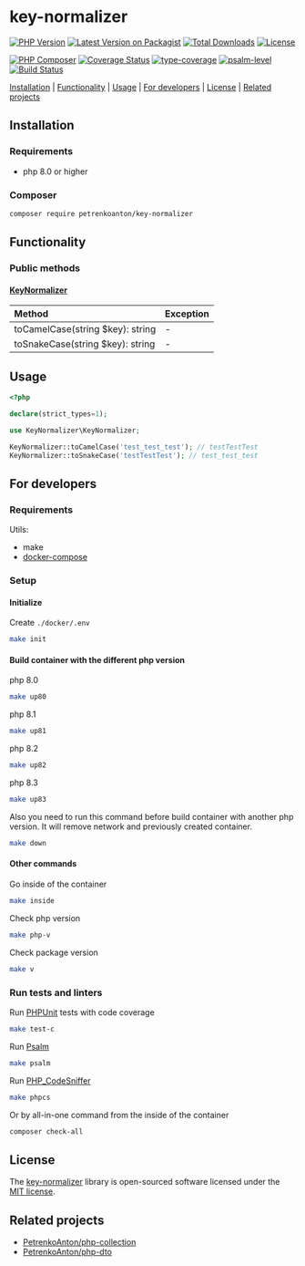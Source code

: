 # key-normalizer

[![PHP Version](https://img.shields.io/packagist/php-v/petrenkoanton/key-normalizer)](https://packagist.org/packages/petrenkoanton/key-normalizer)
[![Latest Version on Packagist](https://img.shields.io/packagist/v/petrenkoanton/key-normalizer.svg)](https://packagist.org/packages/petrenkoanton/key-normalizer)
[![Total Downloads](https://img.shields.io/packagist/dt/petrenkoanton/key-normalizer.svg)](https://packagist.org/packages/petrenkoanton/key-normalizer)
[![License](https://img.shields.io/packagist/l/petrenkoanton/key-normalizer)](https://packagist.org/packages/petrenkoanton/key-normalizer)

[![PHP Composer](https://github.com/PetrenkoAnton/key-normalizer/actions/workflows/tests.yml/badge.svg)](https://github.com/PetrenkoAnton/key-normalizer/actions/workflows/tests.yml)
[![Coverage Status](https://coveralls.io/repos/github/PetrenkoAnton/key-normalizer/badge.svg)](https://coveralls.io/github/PetrenkoAnton/key-normalizer)
[![type-coverage](https://shepherd.dev/github/petrenkoanton/key-normalizer/coverage.svg)](https://shepherd.dev/github/petrenkoanton/key-normalizer)
[![psalm-level](https://shepherd.dev/github/petrenkoanton/key-normalizer/level.svg)](https://shepherd.dev/github/petrenkoanton/key-normalizer)
[![Build Status](https://github.com/petrenkoanton/key-normalizer/workflows/coding-style/badge.svg)](https://github.com/petrenkoanton/key-normalizer/actions)

[Installation](#installation) | [Functionality](#functionality) | [Usage](#usage) | [For developers](#for-developers) | [License](#license) | [Related projects](#related-projects)

## Installation

### Requirements

- php 8.0 or higher

### Composer

```bash
composer require petrenkoanton/key-normalizer
```

## Functionality

### Public methods

#### [KeyNormalizer](./src/KeyNormalizer.php)

| Method                           | Exception |
|:---------------------------------|:----------|
| toCamelCase(string $key): string | -         |
| toSnakeCase(string $key): string | -         |

## Usage

```php
<?php

declare(strict_types=1);

use KeyNormalizer\KeyNormalizer;

KeyNormalizer::toCamelCase('test_test_test'); // testTestTest
KeyNormalizer::toSnakeCase('testTestTest'); // test_test_test
```

## For developers

### Requirements

Utils:
- make
- [docker-compose](https://docs.docker.com/compose/gettingstarted)

### Setup

#### Initialize

Create `./docker/.env`
```bash
make init 
```

#### Build container with the different php version

php 8.0
```bash
make up80
```

php 8.1
```bash
make up81
```

php 8.2
```bash
make up82
```

php 8.3
```bash
make up83
```

Also you need to run this command before build container with another php version.
It will remove network and previously created container.
```bash
make down
```

#### Other commands

Go inside of the container
```bash
make inside
```

Check php version
```bash
make php-v
```

Check package version
```bash
make v
```

### Run tests and linters

Run [PHPUnit](https://github.com/sebastianbergmann/phpunit) tests with code coverage
```bash
make test-c 
```

Run [Psalm](https://github.com/vimeo/psalm)
```bash
make psalm
```

Run [PHP_CodeSniffer](https://github.com/squizlabs/PHP_CodeSniffer)
```bash
make phpcs
```

Or by all-in-one command from the inside of the container

```bash
composer check-all
```

## License

The [key-normalizer](https://github.com/PetrenkoAnton/key-normalizer) library is open-sourced software licensed under the
[MIT license](./LICENSE).

## Related projects

- [PetrenkoAnton/php-collection](https://github.com/petrenkoanton/php-collection)
- [PetrenkoAnton/php-dto](https://github.com/petrenkoanton/php-dto)